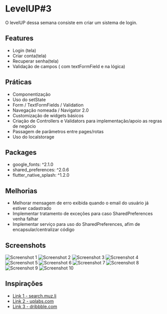 # LevelUP#3

O levelUP dessa semana consiste em criar um sistema de login.

## Features

- Login (tela)
- Criar conta(tela)
- Recuperar senha(tela)
- Validação de campos ( com textFormField e na lógica)

## Práticas

- Componentização
- Uso do setState
- Form / TextFormFields / Validation
- Navegação nomeada / Navigator 2.0
- Customização de widgets básicos
- Criação de Controllers e Validators para implementação/apoio as regras de negócio 
- Passagem de parâmetros entre pages/rotas
- Uso do localstorage

## Packages 

- google_fonts: ^2.1.0 
- shared_preferences: ^2.0.6
- flutter_native_splash: ^1.2.0


## Melhorias

- Melhorar mensagem de erro exibida quando o email do usuário já estiver cadastrado
- Implementar tratamento de exceções para caso SharedPreferences venha falhar
- Implementar serviço para uso do SharedPreferences, afim de encapsular/centralizar código

## Screenshots
 
![Screenshot 1](https://github.com/rodrigofelipejr/raro-academy-level-up-3/screenshots/screen1.png)
![Screenshot 2](https://github.com/rodrigofelipejr/raro-academy-level-up-3/screenshots/screen2.png)
![Screenshot 3](https://github.com/rodrigofelipejr/raro-academy-level-up-3/screenshots/screen3.png)
![Screenshot 4](https://github.com/rodrigofelipejr/raro-academy-level-up-3/screenshots/screen4.png)
![Screenshot 5](https://github.com/rodrigofelipejr/raro-academy-level-up-3/screenshots/screen5.png)
![Screenshot 6](https://github.com/rodrigofelipejr/raro-academy-level-up-3/screenshots/screen6.png)
![Screenshot 7](https://github.com/rodrigofelipejr/raro-academy-level-up-3/screenshots/screen7.png)
![Screenshot 8](https://github.com/rodrigofelipejr/raro-academy-level-up-3/screenshots/screen8.png)
![Screenshot 9](https://github.com/rodrigofelipejr/raro-academy-level-up-3/screenshots/screen9.png)
![Screenshot 10](https://github.com/rodrigofelipejr/raro-academy-level-up-3/screenshots/screen10.png)


## Inspirações

- [Link 1 - search.muz.li](https://search.muz.li/NWZjNTk4ZGMz)
- [Link 2 - uplabs.com](https://www.uplabs.com/posts/butrfly-social-ui-kit-sign-in-sign-up)
- [Link 3 - dribbble.com](https://dribbble.com/shots/6443653-Register-Steps-Mobile-App/attachments/6443653-Register-Steps-Mobile-App?mode=media)